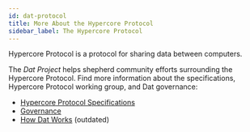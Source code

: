 ```yaml
---
id: dat-protocol
title: More About the Hypercore Protocol
sidebar_label: The Hypercore Protocol
---
```


Hypercore Protocol is a protocol for sharing data between computers.

The *Dat Project* helps shepherd community efforts surrounding the Hypercore Protocol.
Find more information about the specifications, Hypercore Protocol working group, and Dat governance:

* [Hypercore Protocol Specifications](https://hypercore-protocol.org/)
* [Governance](https://github.com/datproject/governance)
* [How Dat Works](https://dat-ecosystem-archive.github.io/how-dat-works/) (outdated)
